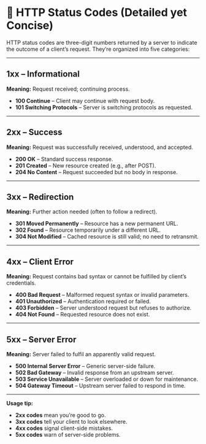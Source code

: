 # 🚦 HTTP Status Codes (Detailed yet Concise)

HTTP status codes are three-digit numbers returned by a server to indicate the outcome of a client’s request. They’re organized into five categories:

---

## 1xx – Informational  
**Meaning:** Request received; continuing process.  
- **100 Continue** – Client may continue with request body.  
- **101 Switching Protocols** – Server is switching protocols as requested.

---

## 2xx – Success  
**Meaning:** Request was successfully received, understood, and accepted.  
- **200 OK** – Standard success response.  
- **201 Created** – New resource created (e.g., after POST).  
- **204 No Content** – Request succeeded but no body in response.

---

## 3xx – Redirection  
**Meaning:** Further action needed (often to follow a redirect).  
- **301 Moved Permanently** – Resource has a new permanent URL.  
- **302 Found** – Resource temporarily under a different URL.  
- **304 Not Modified** – Cached resource is still valid; no need to retransmit.

---

## 4xx – Client Error  
**Meaning:** Request contains bad syntax or cannot be fulfilled by client’s credentials.  
- **400 Bad Request** – Malformed request syntax or invalid parameters.  
- **401 Unauthorized** – Authentication required or failed.  
- **403 Forbidden** – Server understood request but refuses to authorize.  
- **404 Not Found** – Requested resource does not exist.

---

## 5xx – Server Error  
**Meaning:** Server failed to fulfil an apparently valid request.  
- **500 Internal Server Error** – Generic server-side failure.  
- **502 Bad Gateway** – Invalid response from an upstream server.  
- **503 Service Unavailable** – Server overloaded or down for maintenance.  
- **504 Gateway Timeout** – Upstream server failed to respond in time.

---

**Usage tip:**  
- **2xx codes** mean you’re good to go.  
- **3xx codes** tell your client to look elsewhere.  
- **4xx codes** signal client-side mistakes.  
- **5xx codes** warn of server-side problems.  
